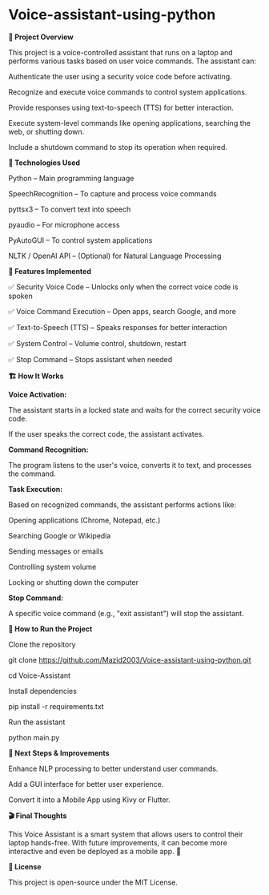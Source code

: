 # Voice-assistant-using-python

**📌 Project Overview**

This project is a voice-controlled assistant that runs on a laptop and performs various tasks based on user voice commands. The assistant can:

Authenticate the user using a security voice code before activating.

Recognize and execute voice commands to control system applications.

Provide responses using text-to-speech (TTS) for better interaction.

Execute system-level commands like opening applications, searching the web, or shutting down.

Include a shutdown command to stop its operation when required.

**🔧 Technologies Used**

Python – Main programming language

SpeechRecognition – To capture and process voice commands

pyttsx3 – To convert text into speech

pyaudio – For microphone access

PyAutoGUI – To control system applications

NLTK / OpenAI API – (Optional) for Natural Language Processing


**🚀 Features Implemented**

✅ Security Voice Code – Unlocks only when the correct voice code is spoken

✅ Voice Command Execution – Open apps, search Google, and more

✅ Text-to-Speech (TTS) – Speaks responses for better interaction

✅ System Control – Volume control, shutdown, restart

✅ Stop Command – Stops assistant when needed

**🏗 How It Works**

**Voice Activation:**

The assistant starts in a locked state and waits for the correct security voice code.

If the user speaks the correct code, the assistant activates.

**Command Recognition:**

The program listens to the user's voice, converts it to text, and processes the command.

**Task Execution:**

Based on recognized commands, the assistant performs actions like:

Opening applications (Chrome, Notepad, etc.)

Searching Google or Wikipedia

Sending messages or emails

Controlling system volume

Locking or shutting down the computer

**Stop Command:**

A specific voice command (e.g., "exit assistant") will stop the assistant.

**🚀 How to Run the Project**

Clone the repository

git clone https://github.com/Mazid2003/Voice-assistant-using-python.git

cd Voice-Assistant

Install dependencies

pip install -r requirements.txt

Run the assistant

python main.py

**🎯 Next Steps & Improvements**

Enhance NLP processing to better understand user commands.

Add a GUI interface for better user experience.

Convert it into a Mobile App using Kivy or Flutter.

**🎬 Final Thoughts**

This Voice Assistant is a smart system that allows users to control their laptop hands-free. With future improvements, it can become more interactive and even be deployed as a mobile app. 🚀

**📜 License**

This project is open-source under the MIT License.
